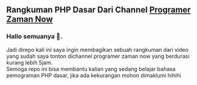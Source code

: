 ## Rangkuman PHP Dasar Dari Channel <a href="https://www.youtube.com/watch?v=TaBWhb5SPfc&list=PPSV">Programer Zaman Now</a>
<h3>Hallo semuanya 👋.</h3>
Jadi direpo kali ini saya ingin membagikan sebuah rangkuman dari video yang sudah saya tonton dichannel programer zaman now yang berdurasi kurang lebih 5jam.<br>
Semoga repo ini bisa membantu kalian yang sedang belajar bahasa pemograman PHP dasar, jika ada kekurangan mohon dimaklumi hihihi 
